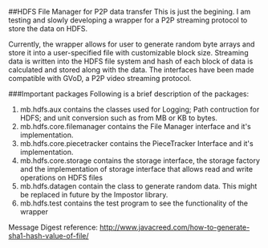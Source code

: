 ##HDFS File Manager for P2P data transfer
This is just the begining. I am testing and slowly developing a wrapper for a P2P streaming protocol to store the data on HDFS.

Currently, the wrapper allows for user to generate random byte arrays and store it into a user-specified file with customizable block size. Streaming data is written into the HDFS file system and hash of each block of data is calculated and stored along with the data. The interfaces have been made compatible with GVoD, a P2P video streaming protocol. 

###Important packages
Following is a brief description of the packages:

1. mb.hdfs.aux contains the classes used for Logging; Path contruction for HDFS; and unit conversion such as from MB or KB to bytes. 
2. mb.hdfs.core.filemanager contains the File Manager interface and it's implementation.
3. mb.hdfs.core.piecetracker contains the PieceTracker Interface and it's implementation.
4. mb.hdfs.core.storage contains the storage interface, the storage factory and the implementation of storage interface that allows read and write operations on HDFS files
5. mb.hdfs.datagen contain the class to generate random data. This might be replaced in future by the Impostor library. 
6. mb.hdfs.test contains the test program to see the functionality of the wrapper

Message Digest reference:
http://www.javacreed.com/how-to-generate-sha1-hash-value-of-file/